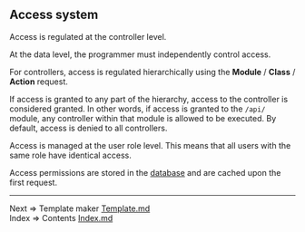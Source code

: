 ## Access system
Access is regulated at the controller level.

At the data level, the programmer must independently control access.

For controllers, access is regulated hierarchically using the __Module__ / __Class__ / __Action__ request.

If access is granted to any part of the hierarchy, access to the controller is considered granted. In other words, if access is granted to the `/api/` module, any controller within that module is allowed to be executed. By default, access is denied to all controllers.

Access is managed at the user role level. This means that all users with the same role have identical access.

Access permissions are stored in the [database](https://github.com/tryteex/tiny-web/blob/main/doc/Database.md) and are cached upon the first request.
___
Next => Template maker [Template.md](https://github.com/tryteex/tiny-web/blob/main/doc/Template.md)  
Index => Contents [Index.md](https://github.com/tryteex/tiny-web/blob/main/doc/Index.md)  
